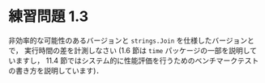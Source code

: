 # 練習問題 1.3

非効率的な可能性のあるバージョンと `strings.Join` を仕様したバージョンとで，
実行時間の差を計測しなさい (1.6 節は `time` パッケージの一部を説明していますし，
11.4 節ではシステム的に性能評価を行うためのベンチマークテストの書き方を説明しています)．
